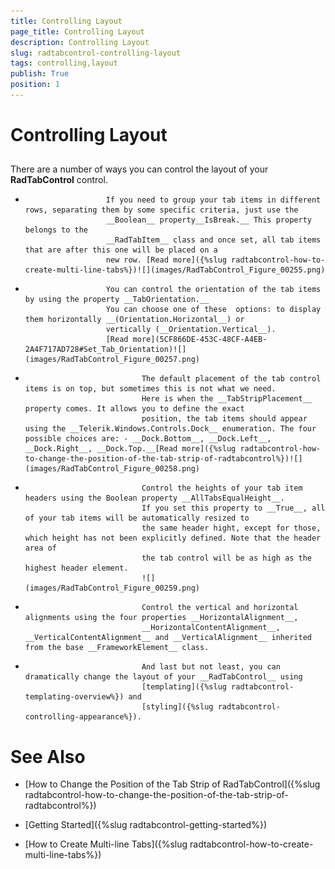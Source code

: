 ```yaml
---
title: Controlling Layout
page_title: Controlling Layout
description: Controlling Layout
slug: radtabcontrol-controlling-layout
tags: controlling,layout
publish: True
position: 1
---
```


# Controlling Layout



## 

There are a number of ways you can control the layout of your __RadTabControl__ control.
				

* 
						If you need to group your tab items in different rows, separating them by some specific criteria, just use the
						__Boolean__ property__IsBreak.__ This property belongs to the 
						__RadTabItem__ class and once set, all tab items that are after this one will be placed on a
						new row. [Read more]({%slug radtabcontrol-how-to-create-multi-line-tabs%})![](images/RadTabControl_Figure_00255.png)

* 
						You can control the orientation of the tab items by using the property __TabOrientation.__
						You can choose one of these  options: to display them horizontally __(Orientation.Horizontal__) or 
						vertically (__Orientation.Vertical__).
						[Read more](5CF866DE-453C-48CF-A4EB-2A4F717AD728#Set_Tab_Orientation)![](images/RadTabControl_Figure_00257.png)

* 
								The default placement of the tab control items is on top, but sometimes this is not what we need. 
								Here is when the __TabStripPlacement__ property comes. It allows you to define the exact
								position, the tab items should appear using the __Telerik.Windows.Controls.Dock__ enumeration. The four possible choices are: - __Dock.Bottom__, __Dock.Left__, __Dock.Right__, __Dock.Top.__[Read more]({%slug radtabcontrol-how-to-change-the-position-of-the-tab-strip-of-radtabcontrol%})![](images/RadTabControl_Figure_00258.png)

* 
								Control the heights of your tab item headers using the Boolean property __AllTabsEqualHeight__.
								If you set this property to __True__, all of your tab items will be automatically resized to
								the same header hight, except for those, which height has not been explicitly defined. Note that the header area of 
								the tab control will be as high as the highest header element.
								![](images/RadTabControl_Figure_00259.png)

* 
								Control the vertical and horizontal alignments using the four properties __HorizontalAlignment__,
								__HorizontalContentAlignment__, __VerticalContentAlignment__ and __VerticalAlignment__ inherited from the base __FrameworkElement__ class.
							

* 
								And last but not least, you can dramatically change the layout of your __RadTabControl__ using
								[templating]({%slug radtabcontrol-templating-overview%}) and 
								[styling]({%slug radtabcontrol-controlling-appearance%}).
							

# See Also

 * [How to Change the Position of the Tab Strip of RadTabControl]({%slug radtabcontrol-how-to-change-the-position-of-the-tab-strip-of-radtabcontrol%})

 * [Getting Started]({%slug radtabcontrol-getting-started%})

 * [How to Create Multi-line Tabs]({%slug radtabcontrol-how-to-create-multi-line-tabs%})
